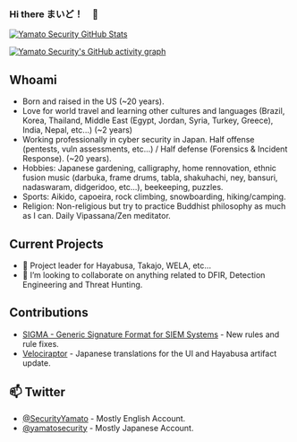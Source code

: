 ### Hi there まいど！　👋

[![Yamato Security GitHub Stats](https://github-readme-stats.vercel.app/api?username=YamatoSecurity&count_private=true&show_icons=true&theme=dark&hide_rank=false)](https://github.com/YamatoSecurity/github-readme-stats)

[![Yamato Security's GitHub activity graph](https://github-readme-activity-graph.vercel.app/graph?username=YamatoSecurity&theme=react)](https://github.com/YamatoSecurity/github-readme-activity-graph)


## Whoami

- Born and raised in the US (~20 years).
- Love for world travel and learning other cultures and languages (Brazil, Korea, Thailand, Middle East (Egypt, Jordan, Syria, Turkey, Greece), India, Nepal, etc...) (~2 years)
- Working professionally in cyber security in Japan. Half offense (pentests, vuln assessments, etc...) / Half defense (Forensics & Incident Response). (~20 years).
- Hobbies: Japanese gardening, calligraphy, home rennovation, ethnic fusion music (darbuka, frame drums, tabla, shakuhachi, ney, bansuri, nadaswaram, didgeridoo, etc...), beekeeping, puzzles.
- Sports: Aikido, capoeira, rock climbing, snowboarding, hiking/camping.
- Religion: Non-religious but try to practice Buddhist philosophy as much as I can. Daily Vipassana/Zen meditator.

## Current Projects

- 🔭 Project leader for Hayabusa, Takajo, WELA, etc...
- 👯 I’m looking to collaborate on anything related to DFIR, Detection Engineering and Threat Hunting.

## Contributions

- [SIGMA - Generic Signature Format for SIEM Systems](https://github.com/SigmaHQ/sigma/commits?author=YamatoSecurity) - New rules and rule fixes.
- [Velociraptor](https://github.com/Velocidex/velociraptor/commits?author=YamatoSecurity) - Japanese translations for the UI and Hayabusa artifact update.

## 📫 Twitter

- [@SecurityYamato](https://twitter.com/SecurityYamato) - Mostly English Account.
- [@yamatosecurity](https://twitter.com/yamatosecurity) - Mostly Japanese Account.
